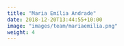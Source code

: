 ```yaml
---
title: "Maria Emília Andrade"
date: 2018-12-20T13:44:55+10:00
image: "images/team/mariaemilia.png"
weight: 4
---
```

